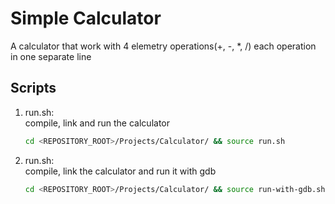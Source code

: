 # Simple Calculator
A calculator that work with 4 elemetry operations(+, -, *, /) 
each operation in one separate line


## Scripts
 1. run.sh: <br />
    compile, link and run the calculator <br />
    ```bash
    cd <REPOSITORY_ROOT>/Projects/Calculator/ && source run.sh
    ```
 
 2. run.sh: <br />
    compile, link the calculator and run it with gdb <br />
    ```bash
    cd <REPOSITORY_ROOT>/Projects/Calculator/ && source run-with-gdb.sh
    ```
